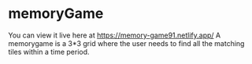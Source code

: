 # memoryGame
You can view it live here at https://memory-game91.netlify.app/
A memorygame is a 3*3 grid where the user needs to find all the matching tiles within a time period.
